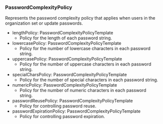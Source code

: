 ### PasswordComplexityPolicy
Represents the password complexity policy that applies when users in the organization set or update passwords.

- lengthPolicy: PasswordComplexityPolicyTemplate
  - Policy for the length of each password string.
- lowercasePolicy: PasswordComplexityPolicyTemplate
  - Policy for the number of lowercase characters in each password string.
- uppercasePolicy: PasswordComplexityPolicyTemplate
  - Policy for the number of uppercase characters in each password string.
- specialCharsPolicy: PasswordComplexityPolicyTemplate
  - Policy for the number of special characters in each password string.
- numericPolicy: PasswordComplexityPolicyTemplate
  - Policy for the number of numeric characters in each password string.
- passwordReusePolicy: PasswordComplexityPolicyTemplate
  - Policy for controlling password reuse.
- passwordExpirationPolicy: PasswordComplexityPolicyTemplate
  - Policy for controlling password expiration.
